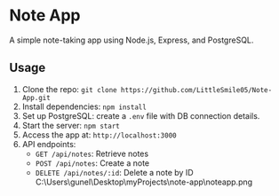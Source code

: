 # Note App

A simple note-taking app using Node.js, Express, and PostgreSQL.

## Usage

1. Clone the repo: `git clone https://github.com/LittleSmile05/Note-App.git`
2. Install dependencies: `npm install`
3. Set up PostgreSQL: create a `.env` file with DB connection details.
4. Start the server: `npm start`
5. Access the app at: `http://localhost:3000`
6. API endpoints:
   - `GET /api/notes`: Retrieve notes
   - `POST /api/notes`: Create a note
   - `DELETE /api/notes/:id`: Delete a note by ID
C:\Users\gunel\Desktop\myProjects\note-app\noteapp.png




